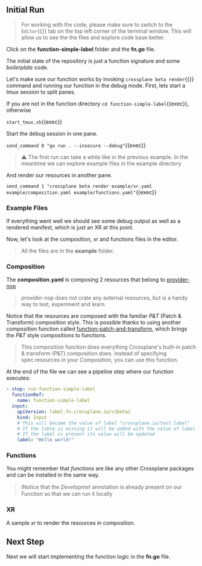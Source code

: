 ## Initial Run

> For working with the code, please make sure to switch to the `Editor`{{}} tab
> on the top left corner of the terminal window. This will allow us to see the
> the files and explore code base better.

Click on the **function-simple-label** folder and the **fn.go**
file.

The initial state of the repository is just a function signature and some
_boilerplate_ code.

Let's make sure our function works by invoking `crossplane beta render`{{}} command
and running our function in the debug mode. First, lets start a tmux session to
split panes.

If you are not in the function directory `cd function-simple-label`{{exec}}, otherwise

`start_tmux.sh`{{exec}}

Start the debug session in one pane.

`send_command 0 "go run . --insecure --debug"`{{exec}}

> ⚠️ The first run can take a while like in the previous example.
> In the meantime we can explore example files in the example directory

And render our resources in another pane.

`send_command 1 "crossplane beta render example/xr.yaml example/composition.yaml example/functions.yaml"`{{exec}}


### Example Files

If everything went well we should see some debug output as well as a rendered
manifest, which is just an XR at this point.

Now, let's look at the composition, xr and functions files in the editor.

> All the files are in the **example** folder.

### Composition

The **composition.yaml** is composing 2 resources that belong to
[provider-nop](https://github.com/crossplane-contrib/provider-nop)

> provider-nop does not crate any external resources, but is a handy way to
> test, experiment and learn.

Notice that the resources are composed with the familiar _P&T_ (Patch &
Transform) composition style. This is possible thanks to using another
composition function called
[function-patch-and-transform](https://marketplace.upbound.io/functions/upbound/function-patch-and-transform/v0.2.1),
which brings the _P&T_ style compositions to functions.

> This composition function does everything Crossplane's built-in patch & transform (P&T) composition does. Instead of specifying spec.resources in your Composition, you can use this function.

At the end of the file we can see a pipeline step where our function executes:

```yaml
- step: run-function-simple-label
  functionRef:
    name: function-simple-label
  input:
    apiVersion: label.fn.crossplane.io/v1beta1
    kind: Input
    # This will became the value of label "crossplane.io/test.label"
    # If the lable is missing it will be added with the value of label field
    # If the label is present its value will be updated
    label: "Hello world!"
```

### Functions

You might remember that _functions_ are like any other Crossplane packages and
can be installed in the same way.

> ℹ️Notice that the _Developmet_ annotation is already present on our Function so
> that we can run it locally

### XR

A sample _xr_ to render the resources in composition.

## Next Step

Next we will start implementing the function logic in the **fn.go** file.
